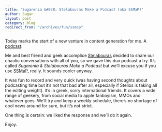 ```yaml
---
title: 'Sugarenia &#038; Stelabouras Make a Podcast (aka SSMaP)'
author: Sugar
layout: post
category: blog
redirect_from: "/archives/fun/ssmap"
---
```

Today marks the start of a new venture in content generation for me. A [podcast][1].

Me and best friend and geek accomplice [Stelabouras][2] decided to share our chaotic conversations with all of you, so we gave this duo podcast a try. It&#8217;s called *Sugarenia & Stelabouras Make a Podcast* but we&#8217;ll excuse you if you use [SSMaP][3], really. It sounds cooler anyway.

It was fun to record and very quick (was having second thoughts about podcasting time but it&#8217;s not that bad after all, especially if Stelios is taking all the editing weight). It&#8217;s in greek, sorry international friends. It covers a wide range of geekery, from social media to apple fanboyism, MMOs and whatever goes. We&#8217;ll try and keep a weekly schedule, there&#8217;s no shortage of cool news around for sure, but it&#8217;s not strict.

One thing is certain: we liked the response and we&#8217;ll do it again.

Enjoy.

 [1]: http://wiggler.gr-podcast.s3.amazonaws.com/Stel-Sug-make-a-podcast-1x01.mp3
 [2]: http://www.wiggler.gr
 [3]: http://search.twitter.com/search?q=%23ssmap
